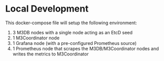 # Local Development

This docker-compose file will setup the following environment:

1. 3 M3DB nodes with a single node acting as an EtcD seed
2. 1 M3Coordinator node
3. 1 Grafana node (with a pre-configured Prometheus source)
4. 1 Prometheus node that scrapes the M3DB/M3Coordinator nodes and writes the metrics to M3Coordinator